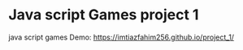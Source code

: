 # Java script Games project 1
 java script games
 Demo: https://imtiazfahim256.github.io/project_1/
